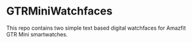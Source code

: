 # GTRMiniWatchfaces

This repo contains two simple text based digital watchfaces for Amazfit GTR Mini smartwatches.
